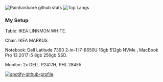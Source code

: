 ![Painhardcore github stats](https://github-readme-stats.vercel.app/api?username=painhardcore&count_private=true&theme=buefy)
![Top Langs](https://github-readme-stats.vercel.app/api/top-langs/?username=painhardcore&hide=javascript,html,css&theme=buefy)

### My Setup

Table: IKEA LINNMON WHITE.

Chair: IKEA MARKUS. 

Notebook: Dell Latitude 7390 2-in-1 i7-8650U 16gb 512gb NVMe , MacBook Pro 13 2017 i5 8gb 256gb SSD.

Monitor: 2x DELL P2417H, PHL 284E5


[![spotify-github-profile](https://spotify-github-profile.vercel.app/api/view?uid=eqbsst4pmrlxtv3eyb5foawp1&cover_image=true&theme=default)](https://spotify-github-profile.vercel.app/api/view?uid=eqbsst4pmrlxtv3eyb5foawp1&redirect=true)

<!--
**painhardcore/painhardcore** is a ✨ _special_ ✨ repository because its `README.md` (this file) appears on your GitHub profile.

Here are some ideas to get you started:

- 🔭 I’m currently working on ...
- 🌱 I’m currently learning ...
- 👯 I’m looking to collaborate on ...
- 🤔 I’m looking for help with ...
- 💬 Ask me about ...
- 📫 How to reach me: ...
- 😄 Pronouns: ...
- ⚡ Fun fact: ...
-->
